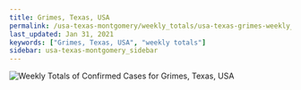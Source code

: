 ```yaml
---
title: Grimes, Texas, USA
permalink: /usa-texas-montgomery/weekly_totals/usa-texas-grimes-weekly_totals.html
last_updated: Jan 31, 2021
keywords: ["Grimes, Texas, USA", "weekly totals"]
sidebar: usa-texas-montgomery_sidebar
---
```


![Weekly Totals of Confirmed Cases for Grimes, Texas, USA](/covid_tracker/images/graphs/usa-texas-grimes-weekly_totals_graph.png)
